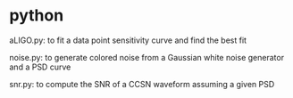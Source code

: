 # python

aLIGO.py: to fit a data point sensitivity curve and find the best fit

noise.py: to generate colored noise from a Gaussian white noise generator and a PSD curve

snr.py: to compute the SNR of a CCSN waveform assuming a given PSD
